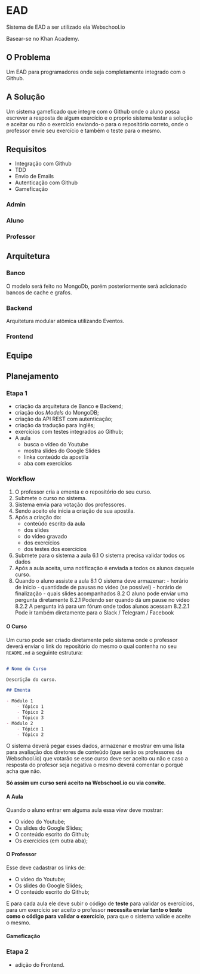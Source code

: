 # EAD

Sistema de EAD a ser utilizado ela Webschool.io

Basear-se no Khan Academy.

## O Problema

Um EAD para programadores onde seja completamente integrado com o Github.

## A Solução

Um sistema gameficado que integre com o Github onde o aluno possa escrever a resposta de algum exercício e o proprio sistema testar a solução e aceitar ou não o exercício enviando-o para o repositório correto, onde o professor envie seu exercício e também o teste para o mesmo.

## Requisitos

- Integração com Github
- TDD
- Envio de Emails
- Autenticação com Github
- Gameficação

### Admin

### Aluno

### Professor

## Arquitetura

### Banco

O modelo será feito no MongoDb, porém posteriormente será adicionado bancos de cache e grafos.

### Backend

Arquitetura modular atômica utilizando Eventos.

### Frontend

## Equipe

## Planejamento

### Etapa 1

- criação da arquitetura de Banco e Backend;
- criação dos *Models* do MongoDB;
- criação da API REST com autenticação;
- criação da tradução para Inglês;
- exercícios com testes integrados ao Github;
- A aula 
  - busca o vídeo do Youtube
  - mostra slides do Google Slides
  - linka conteúdo da apostila
  - aba com exercícios

### Workflow

1. O professor cria a ementa e o repositório do seu curso.
2. Submete o curso no sistema.
3. Sistema envia para votação dos professores.
4. Sendo aceito ele inicia a criação de sua apostila.
5. Após a criação do: 
	- conteúdo escrito da aula
	- dos slides
	- do vídeo gravado
	- dos exercícios
	- dos testes dos exercícios
6. Submete para o sistema a aula
	6.1 O sistema precisa validar todos os dados
7. Após a aula aceita, uma notificação é enviada a todos os alunos daquele curso.
8. Quando o aluno assiste a aula 
	8.1 O sistema deve armazenar:
		- horário de inicio
		- quantidade de pausas no vídeo (se possível)
		- horário de finalização
		- quais slides acompanhados
	8.2 O aluno pode enviar uma pergunta diretamente
		8.2.1 Podendo ser quando dá um pause no vídeo
		8.2.2 A pergunta irá para um fórum onde todos alunos acessam
			8.2.2.1 Pode ir também diretamente para o Slack / Telegram / Facebook

#### O Curso

Um curso pode ser criado diretamente pelo sistema onde o professor deverá enviar o link do repositório do mesmo o qual contenha no seu `README.md` a seguinte estrutura:

```markdown

# Nome do Curso

Descrição do curso.

## Ementa

- Módulo 1
	- Tópico 1
	- Tópico 2
	- Tópico 3
- Módulo 2
	- Tópico 1
	- Tópico 2

``` 

O sistema deverá pegar esses dados, armazenar e mostrar em uma lista para avaliação dos diretores de conteúdo (que serão os professores da Webschool.io) que votarão se esse curso deve ser aceito ou não e caso a resposta do profesor seja negativa o mesmo deverá comentar o porquê acha que não.

**Só assim um curso será aceito na Webschool.io ou via convite.**

#### A Aula

Quando o aluno entrar em alguma aula essa *view* deve mostrar:

- O vídeo do Youtube;
- Os slides do Google Slides;
- O conteúdo escrito do Github;
- Os exercícios (em outra aba);

#### O Professor

Esse deve cadastrar os links de:

- O vídeo do Youtube;
- Os slides do Google Slides;
- O conteúdo escrito do Github;

E para cada aula ele deve subir o código de **teste** para validar os exercícios, para um exercício ser aceito o professor **necessita enviar tanto o teste como o código para validar o exercício**, para que o sistema valide e aceite o mesmo. 

#### Gameficação




### Etapa 2

- adição do Frontend.